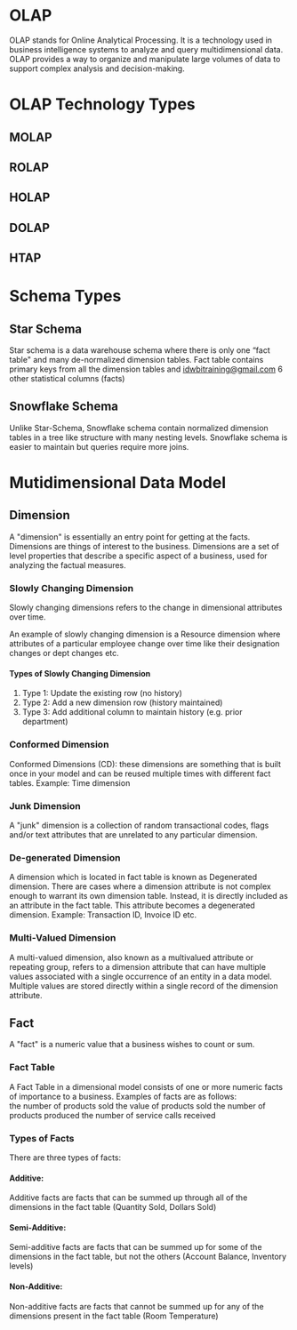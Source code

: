 # OLAP
OLAP stands for Online Analytical Processing. It is a technology used in business intelligence systems to analyze and query multidimensional data. OLAP provides a way to organize and manipulate large volumes of data to support complex analysis and decision-making.

# OLAP Technology Types
## MOLAP

## ROLAP

## HOLAP

## DOLAP

## HTAP

# Schema Types
## Star Schema
Star schema is a data warehouse schema where there is only one “fact table" and many de-normalized dimension tables. Fact table contains primary keys from all the dimension tables and idwbitraining@gmail.com 6 other statistical columns (facts)

## Snowflake Schema
Unlike Star-Schema, Snowflake schema contain normalized dimension tables in a tree like structure with many nesting levels. Snowflake schema is easier to maintain but queries require more joins.

# Mutidimensional Data Model

## Dimension
A "dimension" is essentially an entry point for getting at the facts. Dimensions are things of interest to the business. Dimensions are a set of level properties that describe a specific aspect of a business, used for analyzing the factual measures.

### Slowly Changing Dimension
Slowly changing dimensions refers to the change in dimensional attributes over time. 

An example of slowly changing dimension is a Resource dimension where attributes of a particular employee change over time like their designation changes or dept changes etc.

#### Types of Slowly Changing Dimension

 1. Type 1:  Update the existing row (no history)
 2. Type 2:  Add a new dimension row (history maintained)
 3. Type 3: Add additional column to maintain history (e.g. prior department)

### Conformed Dimension
Conformed Dimensions (CD): these dimensions are something that is built once in your model and can be reused multiple times with different fact tables. Example: Time dimension

### Junk Dimension
A "junk" dimension is a collection of random transactional codes, flags and/or text attributes that are unrelated to any particular dimension.

### De-generated Dimension
A dimension which is located in fact table is known as Degenerated dimension. There are cases where a dimension attribute is not complex enough to warrant its own dimension table. Instead, it is directly included as an attribute in the fact table. This attribute becomes a degenerated dimension. Example: Transaction ID, Invoice ID etc.

### Multi-Valued Dimension
A multi-valued dimension, also known as a multivalued attribute or repeating group, refers to a dimension attribute that can have multiple values associated with a single occurrence of an entity in a data model. Multiple values are stored directly within a single record of the dimension attribute.

## Fact
A "fact" is a numeric value that a business wishes to count or sum. 

### Fact Table 
A Fact Table in a dimensional model consists of one or more numeric facts of importance to a business. Examples of facts are as follows:  
the number of products sold 
the value of products sold
the number of products produced 
the number of service calls received

### Types of Facts
There are three types of facts: 

#### Additive: 
Additive facts are facts that can be summed up through all of the dimensions in the fact table (Quantity Sold, Dollars Sold) 

#### Semi-Additive: 
Semi-additive facts are facts that can be summed up for some of the dimensions in the fact table, but not the others (Account Balance, Inventory levels) 

#### Non-Additive: 
Non-additive facts are facts that cannot be summed up for any of the dimensions present in the fact table (Room Temperature)




<!--stackedit_data:
eyJoaXN0b3J5IjpbNjQ4OTEyMjcwLDUwNTUzNzI0MCwzNjgyNT
k4MywxNzkxNTYyNTA2LC0yMDg4NzQ2NjEyXX0=
-->